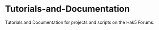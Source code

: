 # Tutorials-and-Documentation
Tutorials and Documentation for projects and scripts on the Hak5 Forums.

